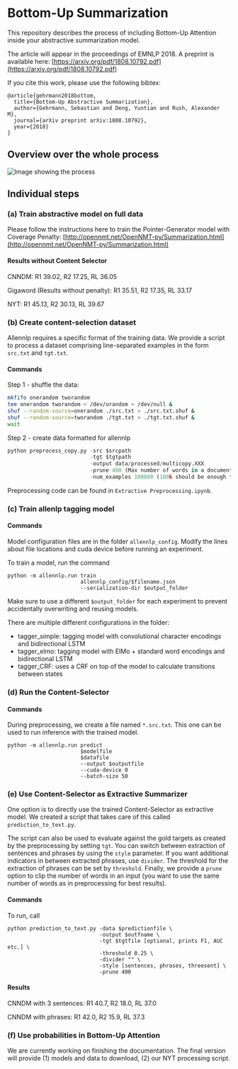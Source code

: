 # Bottom-Up Summarization

This repository describes the process of including Bottom-Up Attention inside your abstractive summarization model. 


The article will appear in the proceedings of EMNLP 2018. A preprint is available here: [https://arxiv.org/pdf/1808.10792.pdf](https://arxiv.org/pdf/1808.10792.pdf)

If you cite this work, please use the following bibtex:
```
@article{gehrmann2018bottom,
  title={Bottom-Up Abstractive Summarization},
  author={Gehrmann, Sebastian and Deng, Yuntian and Rush, Alexander M},
  journal={arXiv preprint arXiv:1808.10792},
  year={2018}
}
```



## Overview over the whole process

![Image showing the process](https://github.com/sebastianGehrmann/bottom-up-summary/blob/master/bottom-up-summarization.png)


## Individual steps

### (a) Train abstractive model on full data

Please follow the instructions here to train the Pointer-Generator model with Coverage Penalty: [http://opennmt.net/OpenNMT-py/Summarization.html](http://opennmt.net/OpenNMT-py/Summarization.html)

#### Results without Content Selector

CNNDM: R1 39.02, R2 17.25, RL 36.05

Gigaword (Results without penalty): R1 35.51, R2 17.35, RL 33.17

NYT: R1 45.13, R2 30.13, RL 39.67

### (b) Create content-selection dataset

Allennlp requires a specific format of the training data. We provide a script to process a dataset comprising line-separated examples in the form `src.txt` and `tgt.txt`. 

#### Commands

Step 1 - shuffle the data:

``` shuffle_dataset.sh
mkfifo onerandom tworandom
tee onerandom tworandom < /dev/urandom > /dev/null &
shuf --random-source=onerandom ./src.txt > ./src.txt.shuf &
shuf --random-source=tworandom ./tgt.txt > ./tgt.txt.shuf &
wait
```

Step 2 - create data formatted for allennlp

``` preprocess_copy.py
python preprocess_copy.py -src $srcpath
                          -tgt $tgtpath
                          -output data/processed/multicopy.XXX
                          -prune 400 (Max number of words in a document)
                          -num_examples 100000 (100k should be enough for convergence)
```

Preprocessing code can be found in `Extractive Preprocessing.ipynb`.


### (c) Train allenlp tagging model  

#### Commands

Model configuration files are in the folder `allennlp_config`. Modify the lines about file locations and cuda device before running an experiment. 

To train a model, run the command 

```
python -m allennlp.run train 
                       allennlp_config/$filename.json 
                       --serialization-dir $output_folder
```

Make sure to use a different `$output_folder` for each experiment to prevent accidentally overwriting and reusing models. 

There are multiple different configurations in the folder:

- tagger_simple: tagging model with convolutional character encodings and bidirectional LSTM
- tagger_elmo: tagging model with ElMo + standard word encodings and bidirectional LSTM
- tagger_CRF: uses a CRF on top of the model to calculate transitions between states


### (d) Run the Content-Selector

#### Commands

During preprocessing, we create a file named `*.src.txt`. This one can be used to run inference with the trained model. 

```
python -m allennlp.run predict 
                       $modelfile 
                       $datafile 
                       --output $outputfile 
                       --cuda-device 0 
                       --batch-size 50
```


### (e) Use Content-Selector as Extractive Summarizer

One option is to directly use the trained Content-Selector as extractive model. We created a script that takes care of this called `prediction_to_text.py`.

The script can also be used to evaluate against the gold targets as created by the preprocessing by setting `tgt`. You can switch between extraction of sentences and phrases by using the `style` parameter. If you want additional indicators in between extracted phrases, use `divider`. The threshold for the extraction of phrases can be set by `threshold`. Finally, we provide a `prune` option to clip the number of words in an input (you want to use the same number of words as in preprocessing for best results). 


#### Commands

To run, call

```
python prediction_to_text.py -data $predictionfile \
                             -output $outfname \
                             -tgt $tgtfile [optional, prints F1, AUC etc.] \
                             -threshold 0.25 \
                             -divider "" \
                             -style [sentences, phrases, threesent] \
                             -prune 400
```

#### Results

CNNDM with 3 sentences: R1 40.7, R2 18.0, RL 37.0

CNNDM with phrases: R1 42.0, R2 15.9, RL 37.3


### (f) Use probabilities in Bottom-Up Attention

We are currently working on finishing the documentation. The final version will provide (1) models and data to download, (2) our NYT processing script. 
